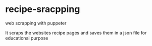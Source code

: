 # recipe-sracpping
web scrapping with puppeter

It scraps the websites recipe pages and saves them in a json file for educational purpose
